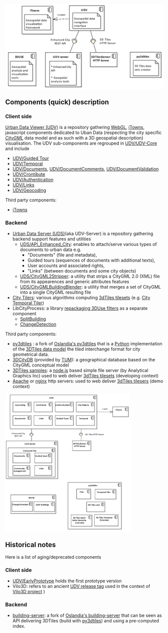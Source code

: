 <a name="top"></a>
<img src="Diagrams/ComponentDiagram-macro-components-with-notes.png"
     align=center
     alt="ComponentDiagram-macro-components-with-notes.png" 
     width="600"
     border="0">

## Components (quick) description
### Client side
<a name="ComponentUDV"></a>[Urban Data Viewer (UDV)](https://github.com/MEPP-team/UDV) is a repository gathering [WebGL](https://en.wikipedia.org/wiki/WebGL), [iTowns](https://github.com/iTowns/itowns), javascript components dedicated to Uban Data (respecting the city specific [_CityGML_](http://www.citygml.org/) data model and as such with a 3D geospatial description) visualisation. The UDV sub-components are regrouped in [UDV/UDV-Core](https://github.com/MEPP-team/UDV/tree/master/UDV-Core) and include
 - <a name="ComponentUDVGuidedTour"></a>[UDV/Guided Tour](https://github.com/MEPP-team/UDV/tree/master/UDV-Core/src/Modules/GuidedTour)
 - <a name="ComponentUDVTemporal"></a>[UDV/Temporal](https://github.com/MEPP-team/UDV/tree/master/UDV-Core/src/Modules/Temporal)
 - <a name="ComponentUDVDocuments"></a>[UDV/Documents](https://github.com/MEPP-team/UDV/tree/master/UDV-Core/src/Modules/Documents), [UDV/DocumentComments](https://github.com/MEPP-team/UDV/tree/master/UDV-Core/src/Extensions/DocumentComments), [UDV/DocumentValidation](https://github.com/MEPP-team/UDV/tree/master/UDV-Core/src/Extensions/DocumentValidation)
 - <a name="ComponentUDVContribute"></a>[UDV/Crontibute](https://github.com/MEPP-team/UDV/tree/master/UDV-Core/src/Extensions/Contribute)
 - <a name="ComponentUDVAuthentication"></a>[UDV/Authentication](https://github.com/MEPP-team/UDV/tree/master/UDV-Core/src/Extensions/Authentication)
 - <a name="ComponentUDVLinks"></a>[UDV/Links](https://github.com/MEPP-team/UDV/tree/master/UDV-Core/src/Modules/Links)
 - <a name="ComponentUDVGeocoding"></a>[UDV/Geocoding](https://github.com/MEPP-team/UDV/tree/master/UDV-Core/src/Extensions/Geocoding)

Third party components:<br>
 - [iTowns](https://github.com/iTowns/itowns)
      
### Backend 
 - <a name="ComponentUDS"></a>[Urban Data Server (UDS)](https://github.com/MEPP-team/UDV-server)(aka UDV-Server) is a repository gathering backend support features and utilities
   * <a name="ComponentUDSAPIEnhancedCity"></a>[UDS/API_Enhanced_City](https://github.com/MEPP-team/UDV-server/tree/master/API_Enhanced_City): enables to attach/serve various types of documents to urban data e.g.
     - "Documents" (file and metadata), 
     - Guided tours (sequences of documents with additional texts),
     - User accounts and associated rights,
     - "Links" (between documents and some city objects)
   * [UDS/CityGML2Stripper](https://github.com/MEPP-team/UDV-server/tree/master/Utils/CityGML2Stripper): a utility that strips a CityGML 2.0 (XML) file from its appearences and generic attributes features
   * [UDS/CityGMLBuildingBlender](https://github.com/MEPP-team/UDV-server/tree/master/Utils/CityGMLBuildingBlender): a utility that merges a set of CityGML into a single CityGML resulting file
 - <a name="ComponentUDSCityTilers"></a>[City Tilers](https://github.com/MEPP-team/py3dtiles/tree/Tiler/Tilers/CityTiler): various algorithms computing [3dTiles tilesets](https://github.com/AnalyticalGraphicsInc/3d-tiles) (e.g. [City Temporal Tiler](https://github.com/MEPP-team/py3dtiles/blob/Tiler/Tilers/CityTiler/CityTemporalTiler.py))
 - LibCityProcess: a library [repackaging 3DUse filters](https://github.com/MEPP-team/3DUSE/issues/39) as a separate component
   * <a name="ComponentUDSSplitBuilding"></a>[SplitBuilding](https://github.com/EricBoix/3DUSE/blob/master/src/utils/cmdline/splitCityGMLBuildings.cxx)
   * <a name="ComponentUDSChangeDetection"></a>[ChangeDetection](https://github.com/EricBoix/3DUSE/blob/master/src/utils/cmdline/extractBuildingsConstructionDemolitionDates.cxx)
      
Third party components:<br>    
 - <a name="ComponentUDSPy3DTiles"></a>[py3dtiles](https://github.com/MEPP-Team/py3dtiles/) : a fork of [Oslandia's py3dtiles](https://github.com/Oslandia/py3dtiles/) that is a [Python](https://en.wikipedia.org/wiki/Python_(programming_language)) implementation of the [3DTiles data model](https://github.com/AnalyticalGraphicsInc/3d-tiles) the tiled interchange format for city geometrical data.
 - <a name="ComponentUDS3DCityDB"></a>[3DCityDB](https://www.3dcitydb.org/3dcitydb/) (provided by [TUM](https://www.lrg.tum.de/gis/startseite/)): a geographical database based on the CityGML conceptual model
 - <a name="Component3DTilesSamples"></a>[3DTiles samples](https://github.com/AnalyticalGraphicsInc/3d-tiles-samples): a [node.js](https://nodejs.org/en/) based simple file server (by Analytical Graphics Inc) used to web deliver [3dTiles tilesets](https://github.com/AnalyticalGraphicsInc/3d-tiles) (developing context)
 - [Apache](https://en.wikipedia.org/wiki/Apache_HTTP_Server) or [nginx](https://nginx.org/en/) http servers: used to web deliver [3dTiles tilesers](https://github.com/AnalyticalGraphicsInc/3d-tiles) (demo context)
   
<img src="Diagrams/ComponentDiagram-macro-components-and-subcomponents.png"
     align=center
     alt="ComponentDiagram-macro-components-and-subcomponents.png"
     width="400"
     border="0">
       
## Historical notes
Here is a list of aging/deprecated components
### Client side
 - [UDV/EarlyPrototype](https://github.com/MEPP-team/UDV/tree/master/EarlyPrototype) holds the first prototype version
 - Vilo3D: refers to an ancient [UDV release tag](https://github.com/MEPP-team/UDV/releases/tag/Vilo3D-Demo-1.0) used in the context of [Vilo3D project](http://imu.universite-lyon.fr/projet/vilo-3d-la-fabrique-urbaine-des-processus-a-leurs-representations-3d/) )
### Backend      
 - [building-server](https://github.com/MEPP-team/building-server/): a fork of [Oslandia's building-server](https://github.com/Oslandia/building-server/) that can be seen as API delivering 3DTiles (build with [py3dtiles](https://github.com/MEPP-Team/py3dtiles/)) and using a pre-computed index.
